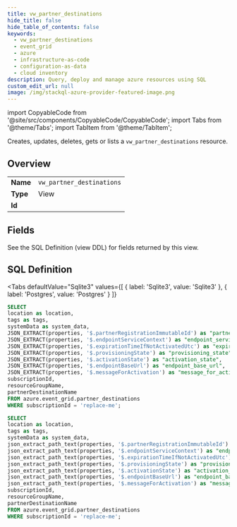 ```yaml
--- 
title: vw_partner_destinations
hide_title: false
hide_table_of_contents: false
keywords:
  - vw_partner_destinations
  - event_grid
  - azure
  - infrastructure-as-code
  - configuration-as-data
  - cloud inventory
description: Query, deploy and manage azure resources using SQL
custom_edit_url: null
image: /img/stackql-azure-provider-featured-image.png
---
```


import CopyableCode from '@site/src/components/CopyableCode/CopyableCode';
import Tabs from '@theme/Tabs';
import TabItem from '@theme/TabItem';

Creates, updates, deletes, gets or lists a <code>vw_partner_destinations</code> resource.

## Overview
<table><tbody>
<tr><td><b>Name</b></td><td><code>vw_partner_destinations</code></td></tr>
<tr><td><b>Type</b></td><td>View</td></tr>
<tr><td><b>Id</b></td><td><CopyableCode code="azure.event_grid.vw_partner_destinations" /></td></tr>
</tbody></table>

## Fields

See the SQL Definition (view DDL) for fields returned by this view.

## SQL Definition

<Tabs
defaultValue="Sqlite3"
values={[
{ label: 'Sqlite3', value: 'Sqlite3' },
{ label: 'Postgres', value: 'Postgres' }
]}
>
<TabItem value="Sqlite3">

```sql
SELECT
location as location,
tags as tags,
systemData as system_data,
JSON_EXTRACT(properties, '$.partnerRegistrationImmutableId') as "partner_registration_immutable_id",
JSON_EXTRACT(properties, '$.endpointServiceContext') as "endpoint_service_context",
JSON_EXTRACT(properties, '$.expirationTimeIfNotActivatedUtc') as "expiration_time_if_not_activated_utc",
JSON_EXTRACT(properties, '$.provisioningState') as "provisioning_state",
JSON_EXTRACT(properties, '$.activationState') as "activation_state",
JSON_EXTRACT(properties, '$.endpointBaseUrl') as "endpoint_base_url",
JSON_EXTRACT(properties, '$.messageForActivation') as "message_for_activation",
subscriptionId,
resourceGroupName,
partnerDestinationName
FROM azure.event_grid.partner_destinations
WHERE subscriptionId = 'replace-me';
```

</TabItem>
<TabItem value="Postgres">

```sql
SELECT
location as location,
tags as tags,
systemData as system_data,
json_extract_path_text(properties, '$.partnerRegistrationImmutableId') as "partner_registration_immutable_id",
json_extract_path_text(properties, '$.endpointServiceContext') as "endpoint_service_context",
json_extract_path_text(properties, '$.expirationTimeIfNotActivatedUtc') as "expiration_time_if_not_activated_utc",
json_extract_path_text(properties, '$.provisioningState') as "provisioning_state",
json_extract_path_text(properties, '$.activationState') as "activation_state",
json_extract_path_text(properties, '$.endpointBaseUrl') as "endpoint_base_url",
json_extract_path_text(properties, '$.messageForActivation') as "message_for_activation",
subscriptionId,
resourceGroupName,
partnerDestinationName
FROM azure.event_grid.partner_destinations
WHERE subscriptionId = 'replace-me';
```

</TabItem>
</Tabs>

